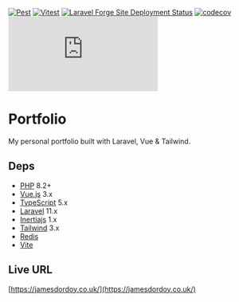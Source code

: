 [![Pest](https://github.com/jamesdordoy/Portfolio/actions/workflows/pest.yml/badge.svg)](https://github.com/jamesdordoy/Portfolio/actions/workflows/pest.yml)
[![Vitest](https://github.com/jamesdordoy/Portfolio/actions/workflows/vitest.yml/badge.svg)](https://github.com/jamesdordoy/Portfolio/actions/workflows/vitest.yml)
[![Laravel Forge Site Deployment Status](https://img.shields.io/endpoint?url=https%3A%2F%2Fforge.laravel.com%2Fsite-badges%2Fab05790a-5566-4623-a22e-793672fe7d74%3Fdate%3D1&style=flat)](https://forge.laravel.com/servers/791996/sites/2359390)
[![codecov](https://codecov.io/gh/jamesdordoy/Portfolio/branch/master/graph/badge.svg?token=LEVHXT24SG)](https://codecov.io/gh/jamesdordoy/Portfolio)
[![statuscake](https://app.statuscake.com/button/index.php?Track=7143659&Days=1&Design=2)](https://www.statuscake.com)

# Portfolio
My personal portfolio built with Laravel, Vue & Tailwind.

## Deps

* [PHP](https://www.php.net/releases/8.2/en.php) 8.2+
* [Vue.js](https://vuejs.org/) 3.x
* [TypeScript](https://www.typescriptlang.org/) 5.x
* [Laravel](http://laravel.com/docs/) 11.x
* [Inertiajs](https://inertiajs.com/) 1.x
* [Tailwind](https://tailwindcss.com/) 3.x
* [Redis](https://redis.io/)
* [Vite](https://vitejs.dev/)

## Live URL
[https://jamesdordoy.co.uk/](https://jamesdordoy.co.uk/)
